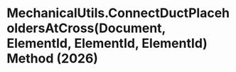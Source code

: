# MechanicalUtils.ConnectDuctPlaceholdersAtCross(Document, ElementId, ElementId, ElementId) Method (2026)

﻿